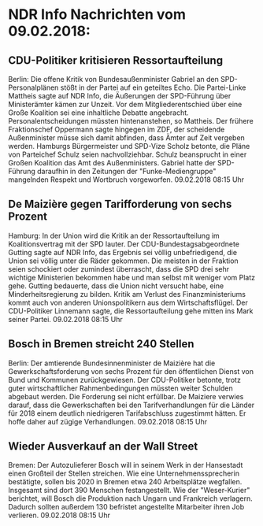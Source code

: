 # NDR Info Nachrichten vom 09.02.2018:


## CDU-Politiker kritisieren Ressortaufteilung
Berlin: Die offene Kritik von Bundesaußenminister Gabriel an den SPD-Personalplänen stößt in der Partei auf ein geteiltes Echo. Die Partei-Linke Mattheis sagte auf NDR Info, die Äußerungen der SPD-Führung über Ministerämter kämen zur Unzeit. Vor dem Mitgliederentschied über eine Große Koalition sei eine inhaltliche Debatte angebracht. Personalentscheidungen müssten hintenanstehen, so Mattheis. Der frühere Fraktionschef Oppermann sagte hingegen im ZDF, der scheidende Außenminister müsse sich damit abfinden, dass Ämter auf Zeit vergeben werden. Hamburgs Bürgermeister und SPD-Vize Scholz betonte, die Pläne von Parteichef Schulz seien nachvollziehbar. Schulz beansprucht in einer Großen Koalition das Amt des Außenministers. Gabriel hatte der SPD-Führung daraufhin in den Zeitungen der "Funke-Mediengruppe" mangelnden Respekt und Wortbruch vorgeworfen. 09.02.2018 08:15 Uhr 

## De Maizière gegen Tarifforderung von sechs Prozent
Hamburg: In der Union wird die Kritik an der Ressortaufteilung im Koalitionsvertrag mit der SPD lauter. Der CDU-Bundestagsabgeordnete Gutting sagte auf NDR Info, das Ergebnis sei völlig unbefriedigend, die Union sei völlig unter die Räder gekommen. Die meisten in der Fraktion seien schockiert oder zumindest überrascht, dass die SPD drei sehr wichtige Ministerien bekommen habe und man selbst mit weniger vom Platz gehe. Gutting bedauerte, dass die Union nicht versucht habe, eine Minderheitsregierung zu bilden. Kritik am Verlust des Finanzministeriums kommt auch von anderen Unionspolitikern aus dem Wirtschaftsflügel. Der CDU-Politiker Linnemann sagte, die Ressortaufteilung gehe mitten ins Mark seiner Partei. 09.02.2018 08:15 Uhr 

## Bosch in Bremen streicht 240 Stellen
Berlin: Der amtierende Bundesinnenminister de Maizière hat die Gewerkschaftsforderung von sechs Prozent für den öffentlichen Dienst von Bund und Kommunen zurückgewiesen. Der CDU-Politiker betonte, trotz guter wirtschaftlicher Rahmenbedingungen müssten weiter Schulden abgebaut werden. Die Forderung sei nicht erfüllbar. De Maiziere verwies darauf, dass die Gewerkschaften bei den Tarifverhandlungen für die Länder für 2018 einem deutlich niedrigeren Tarifabschluss zugestimmt hätten. Er hoffe daher auf zügige Verhandlungen. 09.02.2018 08:15 Uhr 

## Wieder Ausverkauf an der Wall Street
Bremen: Der Autozulieferer Bosch will in seinem Werk in der Hansestadt einen Großteil der Stellen streichen. Wie eine Unternehmenssprecherin bestätigte, sollen bis 2020 in Bremen etwa 240 Arbeitsplätze wegfallen. Insgesamt sind dort 390 Menschen festangestellt. Wie der "Weser-Kurier" berichtet, will Bosch die Produktion nach Ungarn und Frankreich verlagern. Dadurch sollten außerdem 130 befristet angestellte Mitarbeiter ihren Job verlieren. 09.02.2018 08:15 Uhr 
